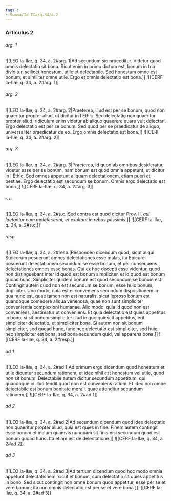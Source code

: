 ```yaml
---
tags : 
- Summa/Ia-IIæ/q.34/a.2
---
```


### Articulus 2

###### arg. 1
![[LEO Ia-IIæ, q. 34, a. 2#arg. 1|Ad secundum sic proceditur. Videtur quod omnis delectatio sit bona. Sicut enim in primo dictum est, bonum in tria dividitur, scilicet honestum, utile et delectabile. Sed honestum omne est bonum; et similiter omne utile. Ergo et omnis delectatio est bona.]]
![[CERF Ia-IIæ, q. 34, a. 2#arg. 1]]

###### arg. 2
![[LEO Ia-IIæ, q. 34, a. 2#arg. 2|Praeterea, illud est per se bonum, quod non quaeritur propter aliud, ut dicitur in I Ethic. Sed delectatio non quaeritur propter aliud, ridiculum enim videtur ab aliquo quaerere quare vult delectari. Ergo delectatio est per se bonum. Sed quod per se praedicatur de aliquo, universaliter praedicatur de eo. Ergo omnis delectatio est bona.]]
![[CERF Ia-IIæ, q. 34, a. 2#arg. 2]]

###### arg. 3
![[LEO Ia-IIæ, q. 34, a. 2#arg. 3|Praeterea, id quod ab omnibus desideratur, videtur esse per se bonum, nam bonum est quod omnia appetunt, ut dicitur in I Ethic. Sed omnes appetunt aliquam delectationem, etiam pueri et bestiae. Ergo delectatio est secundum se bonum. Omnis ergo delectatio est bona.]]
![[CERF Ia-IIæ, q. 34, a. 2#arg. 3]]

###### s.c.
![[LEO Ia-IIæ, q. 34, a. 2#s.c.|Sed contra est quod dicitur Prov. II, *qui laetantur cum malefecerint, et exultant in rebus pessimis*.]]
![[CERF Ia-IIæ, q. 34, a. 2#s.c.]]

###### resp.
![[LEO Ia-IIæ, q. 34, a. 2#resp.|Respondeo dicendum quod, sicut aliqui Stoicorum posuerunt omnes delectationes esse malas, ita Epicurei posuerunt delectationem secundum se esse bonum, et per consequens delectationes omnes esse bonas. Qui ex hoc decepti esse videntur, quod non distinguebant inter id quod est bonum simpliciter, et id quod est bonum quoad hunc. Simpliciter quidem bonum est quod secundum se bonum est. Contingit autem quod non est secundum se bonum, esse huic bonum, dupliciter. Uno modo, quia est ei conveniens secundum dispositionem in qua nunc est, quae tamen non est naturalis, sicut leproso bonum est quandoque comedere aliqua venenosa, quae non sunt simpliciter convenientia complexioni humanae. Alio modo, quia id quod non est conveniens, aestimatur ut conveniens. Et quia delectatio est quies appetitus in bono, si sit bonum simpliciter illud in quo quiescit appetitus, erit simpliciter delectatio, et simpliciter bona. Si autem non sit bonum simpliciter, sed quoad hunc, tunc nec delectatio est simpliciter, sed huic, nec simpliciter est bona, sed bona secundum quid, vel apparens bona.]]
![[CERF Ia-IIæ, q. 34, a. 2#resp.]]

###### ad 1
![[LEO Ia-IIæ, q. 34, a. 2#ad 1|Ad primum ergo dicendum quod honestum et utile dicuntur secundum rationem, et ideo nihil est honestum vel utile, quod non sit bonum. Delectabile autem dicitur secundum appetitum, qui quandoque in illud tendit quod non est conveniens rationi. Et ideo non omne delectabile est bonum bonitate morali, quae attenditur secundum rationem.]]
![[CERF Ia-IIæ, q. 34, a. 2#ad 1]]

###### ad 2
![[LEO Ia-IIæ, q. 34, a. 2#ad 2|Ad secundum dicendum quod ideo delectatio non quaeritur propter aliud, quia est quies in fine. Finem autem contingit esse bonum et malum quamvis nunquam sit finis nisi secundum quod est bonum quoad hunc. Ita etiam est de delectatione.]]
![[CERF Ia-IIæ, q. 34, a. 2#ad 2]]

###### ad 3
![[LEO Ia-IIæ, q. 34, a. 2#ad 3|Ad tertium dicendum quod hoc modo omnia appetunt delectationem, sicut et bonum, cum delectatio sit quies appetitus in bono. Sed sicut contingit non omne bonum quod appetitur, esse per se et vere bonum; ita non omnis delectatio est per se et vere bona.]]
![[CERF Ia-IIæ, q. 34, a. 2#ad 3]]

